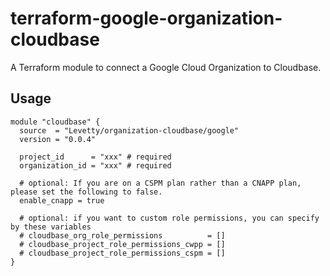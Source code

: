 # terraform-google-organization-cloudbase

A Terraform module to connect a Google Cloud Organization to Cloudbase.

## Usage
```
module "cloudbase" {
  source  = "Levetty/organization-cloudbase/google"
  version = "0.0.4"

  project_id      = "xxx" # required
  organization_id = "xxx" # required

  # optional: If you are on a CSPM plan rather than a CNAPP plan, please set the following to false.
  enable_cnapp = true

  # optional: if you want to custom role permissions, you can specify by these variables
  # cloudbase_org_role_permissions          = []
  # cloudbase_project_role_permissions_cwpp = []
  # cloudbase_project_role_permissions_cspm = []
}
```

